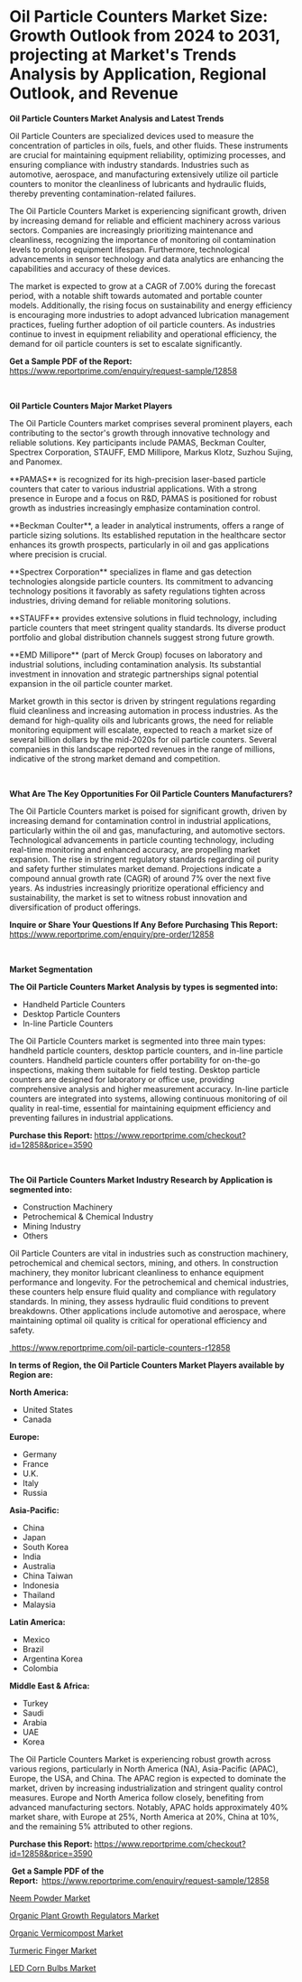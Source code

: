 <p><h1>Oil Particle Counters Market Size: Growth Outlook from 2024 to 2031, projecting at Market's Trends Analysis by Application, Regional Outlook, and Revenue</h1></p><p><strong>Oil Particle Counters Market Analysis and Latest Trends</strong></p>
<p><p>Oil Particle Counters are specialized devices used to measure the concentration of particles in oils, fuels, and other fluids. These instruments are crucial for maintaining equipment reliability, optimizing processes, and ensuring compliance with industry standards. Industries such as automotive, aerospace, and manufacturing extensively utilize oil particle counters to monitor the cleanliness of lubricants and hydraulic fluids, thereby preventing contamination-related failures.</p><p>The Oil Particle Counters Market is experiencing significant growth, driven by increasing demand for reliable and efficient machinery across various sectors. Companies are increasingly prioritizing maintenance and cleanliness, recognizing the importance of monitoring oil contamination levels to prolong equipment lifespan. Furthermore, technological advancements in sensor technology and data analytics are enhancing the capabilities and accuracy of these devices.</p><p>The market is expected to grow at a CAGR of 7.00% during the forecast period, with a notable shift towards automated and portable counter models. Additionally, the rising focus on sustainability and energy efficiency is encouraging more industries to adopt advanced lubrication management practices, fueling further adoption of oil particle counters. As industries continue to invest in equipment reliability and operational efficiency, the demand for oil particle counters is set to escalate significantly.</p></p>
<p><strong>Get a Sample PDF of the Report:&nbsp;</strong> <a href="https://www.reportprime.com/enquiry/request-sample/12858?utm_campaign=1848&utm_medium=2&utm_source=Github&utm_content=ia&utm_term=25122024&utm_id=oil-particle-counters">https://www.reportprime.com/enquiry/request-sample/12858</a></p>
<p>&nbsp;</p>
<p><strong>Oil Particle Counters Major Market Players</strong></p>
<p><p>The Oil Particle Counters market comprises several prominent players, each contributing to the sector's growth through innovative technology and reliable solutions. Key participants include PAMAS, Beckman Coulter, Spectrex Corporation, STAUFF, EMD Millipore, Markus Klotz, Suzhou Sujing, and Panomex. </p><p>**PAMAS** is recognized for its high-precision laser-based particle counters that cater to various industrial applications. With a strong presence in Europe and a focus on R&D, PAMAS is positioned for robust growth as industries increasingly emphasize contamination control. </p><p>**Beckman Coulter**, a leader in analytical instruments, offers a range of particle sizing solutions. Its established reputation in the healthcare sector enhances its growth prospects, particularly in oil and gas applications where precision is crucial. </p><p>**Spectrex Corporation** specializes in flame and gas detection technologies alongside particle counters. Its commitment to advancing technology positions it favorably as safety regulations tighten across industries, driving demand for reliable monitoring solutions.</p><p>**STAUFF** provides extensive solutions in fluid technology, including particle counters that meet stringent quality standards. Its diverse product portfolio and global distribution channels suggest strong future growth.</p><p>**EMD Millipore** (part of Merck Group) focuses on laboratory and industrial solutions, including contamination analysis. Its substantial investment in innovation and strategic partnerships signal potential expansion in the oil particle counter market.</p><p>Market growth in this sector is driven by stringent regulations regarding fluid cleanliness and increasing automation in process industries. As the demand for high-quality oils and lubricants grows, the need for reliable monitoring equipment will escalate, expected to reach a market size of several billion dollars by the mid-2020s for oil particle counters. Several companies in this landscape reported revenues in the range of millions, indicative of the strong market demand and competition.</p></p>
<p>&nbsp;</p>
<p><strong>What Are The Key Opportunities For Oil Particle Counters Manufacturers?</strong></p>
<p><p>The Oil Particle Counters market is poised for significant growth, driven by increasing demand for contamination control in industrial applications, particularly within the oil and gas, manufacturing, and automotive sectors. Technological advancements in particle counting technology, including real-time monitoring and enhanced accuracy, are propelling market expansion. The rise in stringent regulatory standards regarding oil purity and safety further stimulates market demand. Projections indicate a compound annual growth rate (CAGR) of around 7% over the next five years. As industries increasingly prioritize operational efficiency and sustainability, the market is set to witness robust innovation and diversification of product offerings.</p></p>
<p><strong>Inquire or Share Your Questions If Any Before Purchasing This Report:</strong> <a href="https://www.reportprime.com/enquiry/pre-order/12858?utm_campaign=1848&utm_medium=2&utm_source=Github&utm_content=ia&utm_term=25122024&utm_id=oil-particle-counters">https://www.reportprime.com/enquiry/pre-order/12858</a></p>
<p>&nbsp;</p>
<p><strong>Market Segmentation</strong></p>
<p><strong>The Oil Particle Counters Market Analysis by types is segmented into:</strong></p>
<p><ul><li>Handheld Particle Counters</li><li>Desktop Particle Counters</li><li>In-line Particle Counters</li></ul></p>
<p><p>The Oil Particle Counters market is segmented into three main types: handheld particle counters, desktop particle counters, and in-line particle counters. Handheld particle counters offer portability for on-the-go inspections, making them suitable for field testing. Desktop particle counters are designed for laboratory or office use, providing comprehensive analysis and higher measurement accuracy. In-line particle counters are integrated into systems, allowing continuous monitoring of oil quality in real-time, essential for maintaining equipment efficiency and preventing failures in industrial applications.</p></p>
<p><strong>Purchase this Report:&nbsp;</strong><a href="https://www.reportprime.com/checkout?id=12858&price=3590&utm_campaign=1848&utm_medium=2&utm_source=Github&utm_content=ia&utm_term=25122024&utm_id=oil-particle-counters">https://www.reportprime.com/checkout?id=12858&price=3590</a></p>
<p>&nbsp;</p>
<p><strong>The Oil Particle Counters Market Industry Research by Application is segmented into:</strong></p>
<p><ul><li>Construction Machinery</li><li>Petrochemical & Chemical Industry</li><li>Mining Industry</li><li>Others</li></ul></p>
<p><p>Oil Particle Counters are vital in industries such as construction machinery, petrochemical and chemical sectors, mining, and others. In construction machinery, they monitor lubricant cleanliness to enhance equipment performance and longevity. For the petrochemical and chemical industries, these counters help ensure fluid quality and compliance with regulatory standards. In mining, they assess hydraulic fluid conditions to prevent breakdowns. Other applications include automotive and aerospace, where maintaining optimal oil quality is critical for operational efficiency and safety.</p></p>
<p><a href="https://www.reportprime.com/oil-particle-counters-r12858?utm_campaign=1848&utm_medium=2&utm_source=Github&utm_content=ia&utm_term=25122024&utm_id=oil-particle-counters">&nbsp;https://www.reportprime.com/oil-particle-counters-r12858</a></p>
<p><strong>In terms of Region, the Oil Particle Counters Market Players available by Region are:</strong></p>
<p>
    <p> <strong> North America: </strong>
        <ul>
            <li>United States</li>
            <li>Canada</li>
        </ul>
        </p> 
    <p> <strong> Europe: </strong>
        <ul>
            <li>Germany</li>
            <li>France</li>
            <li>U.K.</li>
            <li>Italy</li>
            <li>Russia</li>
        </ul>
        </p> 
    <p> <strong> Asia-Pacific: </strong>
        <ul>
            <li>China</li>
            <li>Japan</li>
            <li>South Korea</li>
            <li>India</li>
            <li>Australia</li>
            <li>China Taiwan</li>
            <li>Indonesia</li>
            <li>Thailand</li>
            <li>Malaysia</li>
        </ul>
        </p> 
    <p> <strong> Latin America: </strong>
        <ul>
            <li>Mexico</li>
            <li>Brazil</li>
            <li>Argentina Korea</li>
            <li>Colombia</li>
        </ul>
        </p> 
    <p> <strong> Middle East & Africa: </strong>
        <ul>
            <li>Turkey</li>
            <li>Saudi</li>
            <li>Arabia</li>
            <li>UAE</li>
            <li>Korea</li>
        </ul>
    </p>
    </p>
<p><p>The Oil Particle Counters Market is experiencing robust growth across various regions, particularly in North America (NA), Asia-Pacific (APAC), Europe, the USA, and China. The APAC region is expected to dominate the market, driven by increasing industrialization and stringent quality control measures. Europe and North America follow closely, benefiting from advanced manufacturing sectors. Notably, APAC holds approximately 40% market share, with Europe at 25%, North America at 20%, China at 10%, and the remaining 5% attributed to other regions.</p></p>
<p><strong>Purchase this Report: </strong><a href="https://www.reportprime.com/checkout?id=12858&price=3590&utm_campaign=1848&utm_medium=2&utm_source=Github&utm_content=ia&utm_term=25122024&utm_id=oil-particle-counters">https://www.reportprime.com/checkout?id=12858&price=3590</a></p>
<p>&nbsp;<strong>Get a Sample PDF of the Report:&nbsp;&nbsp;</strong><a href="https://www.reportprime.com/enquiry/request-sample/12858?utm_campaign=1848&utm_medium=2&utm_source=Github&utm_content=ia&utm_term=25122024&utm_id=oil-particle-counters">https://www.reportprime.com/enquiry/request-sample/12858</a></p>
<p><strong></strong></p>
<p><p><a href="https://www.linkedin.com/pulse/c-glance-reports-anmec?utm_campaign=1848&utm_medium=2&utm_source=Github&utm_content=ia&utm_term=25122024&utm_id=oil-particle-counters">Neem Powder Market</a></p><p><a href="https://www.linkedin.com/pulse/growth-opportunities-challenges-organic-plant-regulators-967ce?utm_campaign=1848&utm_medium=2&utm_source=Github&utm_content=ia&utm_term=25122024&utm_id=oil-particle-counters">Organic Plant Growth Regulators Market</a></p><p><a href="https://www.linkedin.com/pulse/comprehensive-evaluation-organic-vermicompost-market-u7uie?utm_campaign=1848&utm_medium=2&utm_source=Github&utm_content=ia&utm_term=25122024&utm_id=oil-particle-counters">Organic Vermicompost Market</a></p><p><a href="https://www.linkedin.com/pulse/global-turmeric-finger-market-forecast-2024-2031-sustained-tlahe?utm_campaign=1848&utm_medium=2&utm_source=Github&utm_content=ia&utm_term=25122024&utm_id=oil-particle-counters">Turmeric Finger Market</a></p><p><a href="https://www.linkedin.com/pulse/led-corn-bulbsmarketinsightsmarketsizeandgrowthprospectswithanestimatedcagrof137from2024to2031-z3r9f?utm_campaign=1848&utm_medium=2&utm_source=Github&utm_content=ia&utm_term=25122024&utm_id=oil-particle-counters">LED Corn Bulbs Market</a></p></p>
